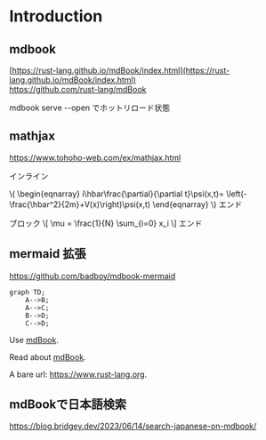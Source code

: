 # Introduction

## mdbook

[https://rust-lang.github.io/mdBook/index.html](https://rust-lang.github.io/mdBook/index.html)  
<https://github.com/rust-lang/mdBook>

mdbook serve --open でホットリロード状態

## mathjax

<https://www.tohoho-web.com/ex/mathjax.html>

インライン

\\(
\begin{eqnarray}
  i\hbar\frac{\partial}{\partial t}\psi(x,t)=
  \left(-\frac{\hbar^2}{2m}+V(x)\right)\psi(x,t)
\end{eqnarray}
\\)
エンド

ブロック
\\[ \mu = \frac{1}{N} \sum_{i=0} x_i \\]
エンド

## mermaid 拡張

<https://github.com/badboy/mdbook-mermaid>

```mermaid
graph TD;
    A-->B;
    A-->C;
    B-->D;
    C-->D;
```

Use [mdBook](https://github.com/rust-lang/mdBook).

Read about [mdBook](mdBook.md).

A bare url: <https://www.rust-lang.org>.

## mdBookで日本語検索

<https://blog.bridgey.dev/2023/06/14/search-japanese-on-mdbook/>
